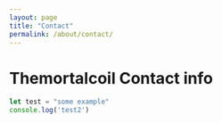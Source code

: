 ```yaml
---
layout: page
title: "Contact"
permalink: /about/contact/
---
```



# Themortalcoil  Contact info

```js
let test = "some example"
console.log('test2')
```
